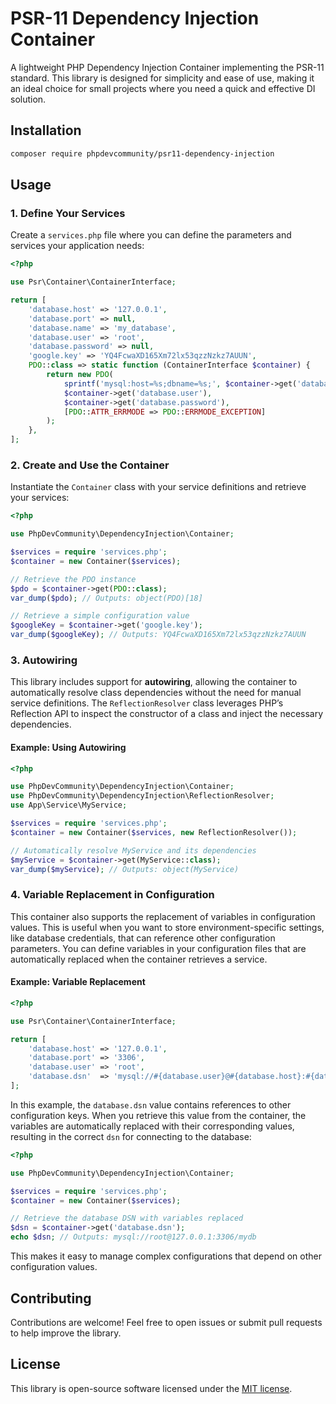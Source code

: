 # PSR-11 Dependency Injection Container

A lightweight PHP Dependency Injection Container implementing the PSR-11 standard. This library is designed for simplicity and ease of use, making it an ideal choice for small projects where you need a quick and effective DI solution.

## Installation

```bash
composer require phpdevcommunity/psr11-dependency-injection
```

## Usage

### 1. Define Your Services

Create a `services.php` file where you can define the parameters and services your application needs:

```php
<?php

use Psr\Container\ContainerInterface;

return [
    'database.host' => '127.0.0.1',
    'database.port' => null,
    'database.name' => 'my_database',
    'database.user' => 'root',
    'database.password' => null,
    'google.key' => 'YQ4FcwaXD165Xm72lx53qzzNzkz7AUUN',
    PDO::class => static function (ContainerInterface $container) {
        return new PDO(
            sprintf('mysql:host=%s;dbname=%s;', $container->get('database.host'), $container->get('database.name')),
            $container->get('database.user'),
            $container->get('database.password'),
            [PDO::ATTR_ERRMODE => PDO::ERRMODE_EXCEPTION]
        );
    },
];
```

### 2. Create and Use the Container

Instantiate the `Container` class with your service definitions and retrieve your services:

```php
<?php

use PhpDevCommunity\DependencyInjection\Container;

$services = require 'services.php';
$container = new Container($services);

// Retrieve the PDO instance
$pdo = $container->get(PDO::class);
var_dump($pdo); // Outputs: object(PDO)[18]

// Retrieve a simple configuration value
$googleKey = $container->get('google.key');
var_dump($googleKey); // Outputs: YQ4FcwaXD165Xm72lx53qzzNzkz7AUUN
```

### 3. Autowiring

This library includes support for **autowiring**, allowing the container to automatically resolve class dependencies without the need for manual service definitions. The `ReflectionResolver` class leverages PHP’s Reflection API to inspect the constructor of a class and inject the necessary dependencies.

#### Example: Using Autowiring

```php
<?php

use PhpDevCommunity\DependencyInjection\Container;
use PhpDevCommunity\DependencyInjection\ReflectionResolver;
use App\Service\MyService;

$services = require 'services.php';
$container = new Container($services, new ReflectionResolver());

// Automatically resolve MyService and its dependencies
$myService = $container->get(MyService::class);
var_dump($myService); // Outputs: object(MyService)
```


### 4. Variable Replacement in Configuration

This container also supports the replacement of variables in configuration values. This is useful when you want to store environment-specific settings, like database credentials, that can reference other configuration parameters. You can define variables in your configuration files that are automatically replaced when the container retrieves a service.

#### Example: Variable Replacement

```php
<?php

use Psr\Container\ContainerInterface;

return [
    'database.host' => '127.0.0.1',
    'database.port' => '3306',
    'database.user' => 'root',
    'database.dsn'  => 'mysql://#{database.user}@#{database.host}:#{database.port}/mydb',
];
```

In this example, the `database.dsn` value contains references to other configuration keys. When you retrieve this value from the container, the variables are automatically replaced with their corresponding values, resulting in the correct `dsn` for connecting to the database:

```php
<?php

use PhpDevCommunity\DependencyInjection\Container;

$services = require 'services.php';
$container = new Container($services);

// Retrieve the database DSN with variables replaced
$dsn = $container->get('database.dsn');
echo $dsn; // Outputs: mysql://root@127.0.0.1:3306/mydb
```

This makes it easy to manage complex configurations that depend on other configuration values.

## Contributing

Contributions are welcome! Feel free to open issues or submit pull requests to help improve the library.

## License

This library is open-source software licensed under the [MIT license](https://opensource.org/licenses/MIT).
